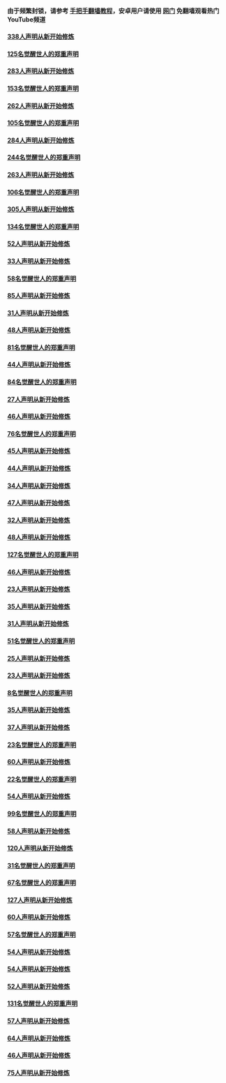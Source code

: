 #### 由于频繁封锁，请参考 [手把手翻墙教程](https://github.com/gfw-breaker/guides/wiki/)，安卓用户请使用 [网门](https://github.com/gfw-breaker/nogfw/blob/master/dl.md?t=04211001) 免翻墙观看热门YouTube频道 

#### [338人声明从新开始修炼](../pages/91/423540.md?t=04211001) 

#### [125名觉醒世人的郑重声明](../pages/91/423539.md?t=04211001) 

#### [283人声明从新开始修炼](../pages/91/423296.md?t=04211001) 

#### [153名觉醒世人的郑重声明](../pages/91/423295.md?t=04211001) 

#### [262人声明从新开始修炼](../pages/91/423004.md?t=04211001) 

#### [105名觉醒世人的郑重声明](../pages/91/423003.md?t=04211001) 

#### [284人声明从新开始修炼](../pages/91/422707.md?t=04211001) 

#### [244名觉醒世人的郑重声明](../pages/91/422706.md?t=04211001) 

#### [263人声明从新开始修炼](../pages/91/422553.md?t=04211001) 

#### [106名觉醒世人的郑重声明](../pages/91/422552.md?t=04211001) 

#### [305人声明从新开始修炼](../pages/91/422153.md?t=04211001) 

#### [134名觉醒世人的郑重声明](../pages/91/422152.md?t=04211001) 

#### [52人声明从新开始修炼](../pages/91/421846.md?t=04211001) 

#### [33人声明从新开始修炼](../pages/91/421804.md?t=04211001) 

#### [58名觉醒世人的郑重声明](../pages/91/421845.md?t=04211001) 

#### [85人声明从新开始修炼](../pages/91/421769.md?t=04211001) 

#### [31人声明从新开始修炼](../pages/91/421763.md?t=04211001) 

#### [48人声明从新开始修炼](../pages/91/421605.md?t=04211001) 

#### [81名觉醒世人的郑重声明](../pages/91/421656.md?t=04211001) 

#### [44人声明从新开始修炼](../pages/91/421544.md?t=04211001) 

#### [84名觉醒世人的郑重声明](../pages/91/421543.md?t=04211001) 

#### [27人声明从新开始修炼](../pages/91/421465.md?t=04211001) 

#### [46人声明从新开始修炼](../pages/91/421454.md?t=04211001) 

#### [76名觉醒世人的郑重声明](../pages/91/421453.md?t=04211001) 

#### [45人声明从新开始修炼](../pages/91/421452.md?t=04211001) 

#### [44人声明从新开始修炼](../pages/91/421422.md?t=04211001) 

#### [34人声明从新开始修炼](../pages/91/421322.md?t=04211001) 

#### [47人声明从新开始修炼](../pages/91/421264.md?t=04211001) 

#### [32人声明从新开始修炼](../pages/91/421225.md?t=04211001) 

#### [48人声明从新开始修炼](../pages/91/421202.md?t=04211001) 

#### [127名觉醒世人的郑重声明](../pages/91/421224.md?t=04211001) 

#### [46人声明从新开始修炼](../pages/91/421203.md?t=04211001) 

#### [23人声明从新开始修炼](../pages/91/421138.md?t=04211001) 

#### [35人声明从新开始修炼](../pages/91/421122.md?t=04211001) 

#### [31人声明从新开始修炼](../pages/91/421081.md?t=04211001) 

#### [51名觉醒世人的郑重声明](../pages/91/421080.md?t=04211001) 

#### [25人声明从新开始修炼](../pages/91/421020.md?t=04211001) 

#### [23人声明从新开始修炼](../pages/91/420884.md?t=04211001) 

#### [8名觉醒世人的郑重声明](../pages/91/420883.md?t=04211001) 

#### [35人声明从新开始修炼](../pages/91/420809.md?t=04211001) 

#### [37人声明从新开始修炼](../pages/91/420766.md?t=04211001) 

#### [23名觉醒世人的郑重声明](../pages/91/420765.md?t=04211001) 

#### [60人声明从新开始修炼](../pages/91/420727.md?t=04211001) 

#### [22名觉醒世人的郑重声明](../pages/91/420726.md?t=04211001) 

#### [54人声明从新开始修炼](../pages/91/420529.md?t=04211001) 

#### [99名觉醒世人的郑重声明](../pages/91/420528.md?t=04211001) 

#### [58人声明从新开始修炼](../pages/91/420198.md?t=04211001) 

#### [120人声明从新开始修炼](../pages/91/420141.md?t=04211001) 

#### [31名觉醒世人的郑重声明](../pages/91/420197.md?t=04211001) 

#### [67名觉醒世人的郑重声明](../pages/91/420140.md?t=04211001) 

#### [127人声明从新开始修炼](../pages/91/420082.md?t=04211001) 

#### [60人声明从新开始修炼](../pages/91/420081.md?t=04211001) 

#### [57名觉醒世人的郑重声明](../pages/91/420080.md?t=04211001) 

#### [54人声明从新开始修炼](../pages/91/419533.md?t=04211001) 

#### [54人声明从新开始修炼](../pages/91/419532.md?t=04211001) 

#### [52人声明从新开始修炼](../pages/91/419531.md?t=04211001) 

#### [131名觉醒世人的郑重声明](../pages/91/419530.md?t=04211001) 

#### [57人声明从新开始修炼](../pages/91/419430.md?t=04211001) 

#### [64人声明从新开始修炼](../pages/91/419429.md?t=04211001) 

#### [46人声明从新开始修炼](../pages/91/419428.md?t=04211001) 

#### [75人声明从新开始修炼](../pages/91/419427.md?t=04211001) 

